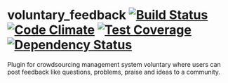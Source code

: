 # voluntary_feedback [![Build Status](https://travis-ci.org/volontariat/voluntary_feedback.svg?branch=master)](https://travis-ci.org/volontariat/voluntary_feedback) [![Code Climate](https://codeclimate.com/github/volontariat/voluntary_feedback/badges/gpa.svg)](https://codeclimate.com/github/volontariat/voluntary_feedback) [![Test Coverage](https://codeclimate.com/github/volontariat/voluntary_feedback/badges/coverage.svg)](https://codeclimate.com/github/volontariat/voluntary_feedback) [![Dependency Status](https://gemnasium.com/volontariat/voluntary_feedback.png)](https://gemnasium.com/volontariat/voluntary_feedback)

Plugin for crowdsourcing management system voluntary where users can post feedback like questions, problems, praise and ideas to a community.